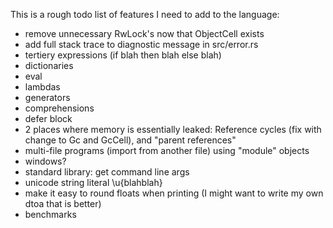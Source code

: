 
This is a rough todo list of features I need to add to the language:

* remove unnecessary RwLock's now that ObjectCell exists
* add full stack trace to diagnostic message in src/error.rs
* tertiery expressions (if blah then blah else blah)
* dictionaries
* eval
* lambdas
* generators
* comprehensions
* defer block
* 2 places where memory is essentially leaked: Reference cycles (fix with change to Gc and GcCell), and "parent references"
* multi-file programs (import from another file) using "module" objects
* windows?
* standard library: get command line args
* unicode string literal \u{blahblah}
* make it easy to round floats when printing (I might want to write my own dtoa that is better)
* benchmarks
